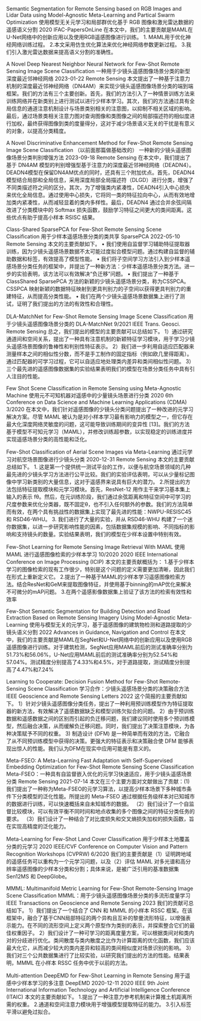 Semantic Segmentation for Remote Sensing based on RGB Images and Lidar Data using Model-Agnostic Meta-Learning and Partical Swarm Optimization
使用模型无关元学习和局部群优化基于 RGB 图像和激光雷达数据的遥感语义分割
2020
IFAC-PapersOnLine
在本文中，我们的主要贡献是MAML在U-Net网络中的创新应用以及使用RGB遥感图像进行训练。 1. MAML用于优化神经网络训练过程。 2.本文采用仿生优化算法来优化神经网络参数更新过程。 3.我们引入激光雷达数据来提高语义分割的准确性。

A Novel Deep Nearest Neighbor Neural Network for Few-Shot Remote Sensing Image Scene Classification
一种用于少镜头遥感图像场景分类的新型深度最近邻神经网络
2023-01-22
Remote Sensing
本文提出了一种基于注意力机制的深度最近邻神经网络（DN4AM）来实现少镜头遥感图像场景分类的端到端框架。我们的方法有三个主要创新。首先，我们的方法引入了一种情景训练方法来训练网络并在新类别上进行测试以进行少样本学习。其次，我们的方法通过具有全局信息的通道注意机制设计与场景类别相关的注意图，以抑制不相关区域的影响。最后，通过场景类相关注意力图对查询图像和类图像之间的局部描述符的相似度进行加权，最终获得图像到类的度量得分，这对于减少场景语义无关的干扰是有意义的对象，以提高分类精度。

A Novel Discriminative Enhancement Method for Few-Shot Remote Sensing Image Scene Classification （以前面那篇做基础改的）
一种新的少镜头遥感图像场景分类判别增强方法
2023-09-18
Remote Sensing 
在本文中，我们提出了基于 DN4AM 模型的判别增强型基于注意力的深度最近邻神经网络（DEADN4）。 DEADN4模型在保留DN4AM优点的同时，还具有三个附加优点。首先，DEADN4模型结合局部和全局信息，采用深度局部全局描述符（DLGD）进行分类，增强了不同类描述符之间的区分。其次，为了增强类内紧凑性，DEADN4引入中心损失来优化全局信息。通过使用中心损失，它将同一类的特征拉向中心，从而有效地增加类内紧凑性，从而减轻显着的类内多样性。最后，DEADN4 通过合并余弦间隔改进了分类模块中的 Softmax 损失函数，鼓励学习特征之间更大的类间距离。这些优点有助于提高小样本 RSISC 结果。

Class-Shared SparsePCA for Few-Shot Remote Sensing Scene Classification 
用于少样本遥感场景分类的类共享 SparsePCA 
2022-05-10 
Remote Sensing 
本文的主要贡献如下。 • 我们使用自监督学习辅助特征提取器训练，因为少镜头遥感场景数据不太可能过度拟合模型问题。通过构建自监督的辅助数据和标签，有效提高了模型性能。 • 我们将子空间学习方法引入到少样本遥感场景分类任务的框架中，并提出了一种新方法：少样本遥感场景分类方法。进一步的实验表明，该方法可以有效解决“负迁移”问题。 • 我们提出了一种基于ClassShared SparsePCA 方法的新颖的少镜头遥感场景分类，称为CSSPCA。 CSSPCA 映射新颖的数据特征映射到更具判别力的子空间以获得更具判别力的重建特征，从而提高分类性能。 • 我们在两个少镜头遥感场景数据集上进行了测试，证明了我们提出的方法的有效性和合理性。

DLA-MatchNet for Few-Shot Remote Sensing Image Scene Classification 
用于少镜头遥感图像场景分类的 
DLA-MatchNet 
9/2021 
IEEE Trans. Geosci. Remote Sensing 
总之，我们提出的模型的主要贡献可以总结如下。 1）通过研究通道间和空间关系，提出了一种具有注意机制的新颖特征学习模块，用于学习少镜头遥感场景图像的鲁棒性和判别性特征表示。 2）我们进一步利用自适应匹配器来测量样本之间的相似性分数，而不是手工制作的固定指标（例如欧几里得距离）。通过匹配器的可学习过程，它可以自适应地处理类内差异和类间相似性问题。 3）三个最先进的遥感图像数据集的实验结果表明我们的模型在场景分类任务中具有引人注目的性能。

Few Shot Scene Classification in Remote Sensing using Meta-Agnostic Machine 
使用元不可知机器对遥感中的少量镜头场景进行分类 
2020 6th Conference on Data Science and Machine Learning Applications (CDMA) 
3/2020 
在本文中，我们针对遥感图像的少镜头分类问题提出了一种改进的元学习解决方案。尽管 MAML 被认为是对小样本学习最有影响力的模型之一，但它存在最大化深度网络灵敏度的问题，这可能导致训练期间的变异性 [13]。我们的方法基于模型不可知元学习（MAML），并修改训练超参数，以实现稳定的训练进度并实现遥感场景分类的高性能和泛化。

Few-Shot Classification of Aerial Scene Images via Meta-Learning 
通过元学习对航空场景图像进行少镜头分类 
2020-12-31 
Remote Sensing 
本文的主要贡献总结如下。 1. 这是第一个提供统一测试平台的工作，以便与航空场景领域的几种最先进的少镜头学习方法进行公平比较。我们的实验评估表明，可以从少量标记图像中学习新类别的大量信息，这对于遥感界来说具有巨大的潜力。 2.所提出的方法包括特征提取模块和元学习模块。首先，ResNet-12 用作主干来学习基本集上输入的表示 fθ。然后，在元训练阶段，我们通过余弦距离和特征空间中可学习的尺度参数来优化分类器，既不固定θ，也不引入任何额外的参数。我们的方法简单而有效，在两个具有挑战性的数据集上实现了最先进的性能：NWPU-RESISC45 和 RSD46-WHU。 3. 我们进行了大量的实验，并从 RSD46-WHU 构建了一个迷你数据集，以进一步研究影响性能的因素，包括数据集规模的影响、不同指标的影响和支持镜头的数量。实验结果表明，我们的模型在少样本设置中特别有效。

Few-Shot Learning for Remote Sensing Image Retrieval With MAML
使用 MAML 进行遥感图像检索的少样本学习
10/2020
2020 IEEE International Conference on Image Processing (ICIP)
本文的主要贡献概括为： 1.基于少样本学习的图像检索的现有工作很少，特别是这个问题的定义需要更加清晰，因此我们在形式上重新定义它。 2.提出了一种基于MAML的少样本学习遥感图像检索方法。结合ResNet和GeM来提取图像特征，并使用基于binning的mAP优化来解决不可微分的mAP问题。 3.在两个遥感影像数据集上验证了该方法的检索有效性和效率

Few-Shot Semantic Segmentation for Building Detection and Road Extraction Based on Remote Sensing Imagery Using Model-Agnostic Meta-Learning
使用与模型无关的元学习，基于遥感图像的建筑物检测和道路提取的少镜头语义分割
2022
Advances in Guidance, Navigation and Control
在本文中，我们的主要贡献是MAML在SegNet和U-Net网络中的创新应用以及使用RGB遥感图像进行训练。对于建筑检测，SegNet应用MAML前后的测试准确率分别为51.73%和56.06%，U-Net应用MAML前后的测试准确率分别为52.54%和57.04%。测试精度分别提高了4.33%和4.5%，对于道路提取，测试精度分别提高了4.47%和7.24%

Learning to Cooperate: Decision Fusion Method for Few-Shot Remote-Sensing Scene Classification
学习合作：少镜头遥感场景分类的决策融合方法
IEEE Geoscience and Remote Sensing Letters
2022
这个简报的主要贡献如下。 1）针对少镜头遥感图像分类任务，提出了一种利用预训练模型作为特征提取器的新方法，有效解决了遥感数据缺乏和模型训练欠拟合的问题。 2）由于预训练数据和遥感数据之间的区别而引起的负迁移问题，我们建议同时使用多个预训练模型，然后融合决策，从而缓解负迁移问题。同时，我们提出了决策注意模块，为各种决策赋予不同的权重。 3) 制造设计 (DFM) 是一种简单而有效的方法，它融合了从不同预训练模型中获得的决策。更强大的特征表示和决策融合使 DFM 能够表现出惊人的性能。我们认为DFM在现实中应用可能是有意义的。

Meta-FSEO: A Meta-Learning Fast Adaptation with Self-Supervised Embedding Optimization for Few-Shot Remote Sensing Scene Classification
Meta-FSEO：一种具有自监督嵌入优化的元学习快速适应，用于少镜头遥感场景分类
Remote Sensing
2021-07-14
本文在三个主要方面对文献做出了贡献：(1)我们提出了一种称为Meta-FSEO的元学习算法，以提高少样本场景下多种城市条件下分类模型的泛化性能。所提出的 Meta-FSEO 通过根据任务级样本对已知城市的数据进行训练，可以快速概括来自未知城市的数据。 （2）我们设计了一个自监督比较模块，可以有效平衡不同时间和地点收集的多个图像之间的特征分类任务的要求。 （3）我们设计了一种结合了对比度损失和交叉熵损失加权的损失函数，旨在实现高精度的泛化能力。

Meta-Learning for Few-Shot Land Cover Classification
用于少样本土地覆盖分类的元学习
2020 IEEE/CVF Conference on Computer Vision and Pattern Recognition Workshops (CVPRW)
6/2020
我们的主要贡献是（1）证明跨地域的遥感任务可以重构为一个元学习问题，以及（2）评估 MAML 对多光谱和高分辨率遥感图像的少样本分类和分割；具体来说，是被广泛引用的基准数据集 Sen12MS 和 DeepGlobe。

MMML: Multimanifold Metric Learning for Few-Shot Remote-Sensing Image Scene Classification
MMML：用于少镜头遥感图像场景分类的多流形度量学习
IEEE Transactions on Geoscience and Remote Sensing
2023
我们的贡献可总结如下。 1）我们提出了一个结合了 CNN 和 MMML 的小样本 RSSC 框架。在该框架中，融合了基于CNN局部特征的两个异构且互补的黎曼流形特征，以增强表示能力。在不同的流形空间上定义两个原型作为类别的表示，并探索整合它们的最佳权重因子。 2）我们设计了一种可学习的距离度量方案，可以根据类间对和类内对的分歧进行优化。类间散度与类内散度之比作为计算距离的优化函数，我们应该最大化它，从而减少较大的类内差异和较高的类间相似度对场景识别的影响。 3）我们对三个公共数据集进行了比较实验，以研究我们提出的方法的性能。结果表明，MMML 在小样本 RSSC 任务中优于以前的方法。

Multi-attention DeepEMD for Few-Shot Learning in Remote Sensing
用于遥感中少样本学习的多注意 DeepEMD
2020-12-11
2020 IEEE 9th Joint International Information Technology and Artificial Intelligence Conference (ITAIC)
本文的主要贡献如下。 1.提出了一种注意力参考机制来计算推土机距离所需的权重。 2.通道和空间注意力模块用于增强模型提取特征的能力。 3.引入标签平滑以避免过拟合。

